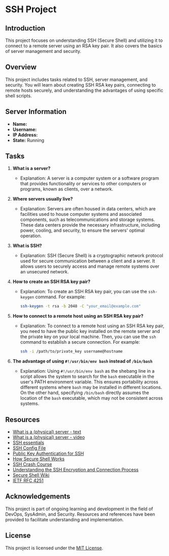 # SSH Project

## Introduction
This project focuses on understanding SSH (Secure Shell) and utilizing it to connect to a remote server using an RSA key pair. It also covers the basics of server management and security.

## Overview
This project includes tasks related to SSH, server management, and security. You will learn about creating SSH RSA key pairs, connecting to remote hosts securely, and understanding the advantages of using specific shell scripts.

## Server Information
- **Name:** 
- **Username:** 
- **IP Address:** 
- **State:** Running

## Tasks
1. **What is a server?**
   - Explanation: A server is a computer system or a software program that provides functionality or services to other computers or programs, known as clients, over a network.

2. **Where servers usually live?**
   - Explanation: Servers are often housed in data centers, which are facilities used to house computer systems and associated components, such as telecommunications and storage systems. These data centers provide the necessary infrastructure, including power, cooling, and security, to ensure the servers' optimal operation.

3. **What is SSH?**
   - Explanation: SSH (Secure Shell) is a cryptographic network protocol used for secure communication between a client and a server. It allows users to securely access and manage remote systems over an unsecured network.

4. **How to create an SSH RSA key pair?**
   - Explanation: To create an SSH RSA key pair, you can use the `ssh-keygen` command. For example:
     ```bash
     ssh-keygen -t rsa -b 2048 -C "your_email@example.com"
     ```

5. **How to connect to a remote host using an SSH RSA key pair?**
   - Explanation: To connect to a remote host using an SSH RSA key pair, you need to have the public key installed on the remote server and the private key on your local machine. Then, you can use the `ssh` command to establish a secure connection. For example:
     ```bash
     ssh -i /path/to/private_key username@hostname
     ```

6. **The advantage of using `#!/usr/bin/env bash` instead of `/bin/bash`**
   - Explanation: Using `#!/usr/bin/env bash` as the shebang line in a script allows the system to search for the `bash` executable in the user's PATH environment variable. This ensures portability across different systems where `bash` may be installed in different locations. On the other hand, specifying `/bin/bash` directly assumes the location of the `bash` executable, which may not be consistent across systems.

## Resources
- [What is a (physical) server - text](link)
- [What is a (physical) server - video](link)
- [SSH essentials](link)
- [SSH Config File](link)
- [Public Key Authentication for SSH](link)
- [How Secure Shell Works](link)
- [SSH Crash Course](link)
- [Understanding the SSH Encryption and Connection Process](link)
- [Secure Shell Wiki](link)
- [IETF RFC 4251](link)

## Acknowledgements
This project is part of ongoing learning and development in the field of DevOps, SysAdmin, and Security. Resources and references have been provided to facilitate understanding and implementation.

## License
This project is licensed under the [MIT License](link).

